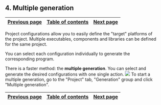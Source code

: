 


## 4. Multiple generation
			



| [Previous page](../Concepts_WM/1410086904.md) | [Table of contents](../Concepts_WM/1410086964.md) | [Next page](../Concepts_WM/1410086906.md) |
| --- | --- | --- |



<a name="NOTE1"></a>
<a name="NOTE1_1"></a>
Project configurations allow you to easily define the "target" platforms of the project. Multiple executables, components and libraries can be defined for the same project.

You can select each configuration individually to generate the corresponding program.

There is a faster method: the **multiple generation**. You can select and generate the desired configurations with one single action.
![](https://doc.pcsoft.fr/en-US/images/image.awp?langid=3&name=P2_Generation%20multiple%20mobile%20-%20HC%20N%B0001.gif)
To start a multiple generation, go to the "Project" tab, "Generation" group and click "Multiple generation".

| [Previous page](../Concepts_WM/1410086904.md) | [Table of contents](../Concepts_WM/1410086964.md) | [Next page](../Concepts_WM/1410086906.md) |
| --- | --- | --- |




